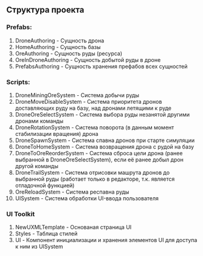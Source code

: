 ## Структура проекта

### Prefabs:

1. DroneAuthoring - Сущность дрона
2. HomeAuthoring - Сущность базы
3. OreAuthoring - Сущность руды (ресурса)
4. OreInDroneAuthoring - Сущность добытой руды в дроне
5. PrefabsAuthoring - Сущность хранения префабов всех сущностей

### Scripts:

1. DroneMiningOreSystem - Система добычи руды
2. DroneMoveDisableSystem - Система приоритета дронов доставляющих руду на базу, над дронами летящими к руде
3. DroneOreSelectSystem - Система выбора руды незанятой другими дронами команды
4. DroneRotationSystem - Система поворота (в данным момент стабилизации вращения) дрона
5. DroneSpawnSystem - Система спавна дронов при старте симуляции
6. DroneToHomeSystem - Система возвращения дрона с рудой на базу
7. DroneToOreReorderSystem - Система сброса цели дрона (ранее выбранной в DroneOreSelectSystem), если её ранее добыл дрон другой команды
8. DroneTrailSystem - Система отрисовки машрута дронов до выбранной руды (работает только в редакторе, т.к. является отладочной функцией)
9. OreReloadSystem - Система респавна руды
10. UISystem - Система обработки UI-ввода пользователя

### UI Toolkit

1. NewUXMLTemplate - Основаная страница UI
2. Styles - Таблица стилей
3. UI - Компонент инициализации и хранения элементов UI для доступа к ним из UISystem
